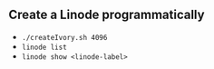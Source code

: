 Create a Linode programmatically
---
- `./createIvory.sh 4096`
- `linode list`
- `linode show <linode-label>`